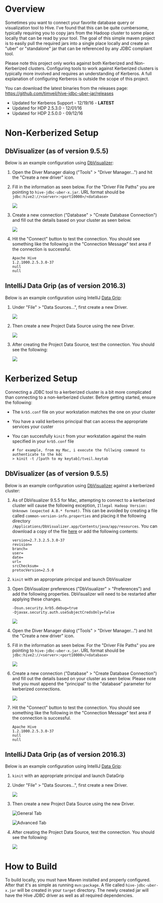 # Overview
Sometimes you want to connect your favorite database query or visualization tool to Hive. I've found that this can be quite cumbersome, typically requiring you to copy jars from the Hadoop cluster to some place locally that can be read by your tool. The goal of this simple maven project is to easily pull the required jars into a single place locally and create an "uber" or "standalone" jar that can be referenced by any JDBC compliant tool.

Please note this project only works against both Kerberized and Non-Kerberized clusters.  Configuring tools to work against Kerberized clusters is typically more involved and requires an understanding of Kerberos.  A full explanation of configuring Kerberos is outside the scope of this project.

You can download the latest binaries from the releases page:  https://github.com/timveil/hive-jdbc-uber-jar/releases

* Updated for Kerberos Support - 12/19/16 - __LATEST__
* Updated for HDP 2.5.3.0 - 12/01/16
* Updated for HDP 2.5.0.0 - 09/12/16

# Non-Kerberized Setup

## DbVisualizer (as of version 9.5.5)
Below is an example configuration using [DbVisualizer](http://www.dbvis.com/):

1. Open the Diver Manager dialog ("Tools" > "Driver Manager...") and hit the "Create a new driver" icon.

2. Fill in the information as seen below.  For the "Driver File Paths" you are pointing to `hive-jdbc-uber-x.jar`.  URL format should be `jdbc:hive2://<server>:<port10000>/<database>`

    ![](images/driver.png)

3. Create a new connection ("Database" > "Create Database Connection") and fill out the details based on your cluster as seen below.

    ![](images/connection.png)

4. Hit the "Connect" button to test the connection.  You should see something like the following in the "Connection Message" text area if the connection is successful.

    ```
    Apache Hive
    1.2.1000.2.5.3.0-37
    null
    null
    ```

## IntelliJ Data Grip (as of version 2016.3)
Below is an example configuration using IntelliJ [Data Grip](https://www.jetbrains.com/datagrip/):

1. Under "File" > "Data Sources...", first create a new Driver.

    ![](images/intellij-driver.png)

2. Then create a new Project Data Source using the new Driver.

    ![](images/intellij-connection.png)

3. After creating the Project Data Source, test the connection.  You should see the following:

    ![](images/intellij-connection-test.png)

# Kerberized Setup
Connecting a JDBC tool to a kerberized cluster is a bit more complicated than connecting to a non-kerberized cluster.  Before getting started, ensure the following:

* The `krb5.conf` file on your workstation matches the one on your cluster
* You have a valid kerberos principal that can access the appropriate services your custer
* You can succesfully `kinit` from your workstation against the realm specified in your `krb5.conf` file

    ```
    # for example, from my Mac, i execute the follwing command to authenticate to the kdc
    > kinit -t /[path to my keytab]/tveil.keytab
    ```

## DbVisualizer (as of version 9.5.5)
Below is an example configuration using [DbVisualizer](http://www.dbvis.com/) against a kerberized cluster:

1. As of DbVisualizer 9.5.5 for Mac, attempting to connect to a kerberized cluster will cause the following exception, `Illegal Hadoop Version: Unknown (expected A.B.* format)`.  This can be avoided by creating a file called `common-version-info.properties` and placing it the following directory `/Applications/DbVisualizer.app/Contents/java/app/resources`.  You can download a copy of the file [here](etc/common-version-info.properties) or add the following contents:

    ```
    version=2.7.3.2.5.3.0-37
    revision=
    branch=
    user=
    date=
    url=
    srcChecksum=
    protocVersion=2.5.0
    ```

2. `kinit` with an appropriate principal and launch DbVisualizer

4. Open DbVisualizer preferences ("DbVisualizer" > "Preferences") and add the following properties.  DbVisualizer will need to be restarted after applying these changes.

    ```
    -Dsun.security.krb5.debug=true
    -Djavax.security.auth.useSubjectCredsOnly=false
    ```

    ![](images/tool-properties.png)

3. Open the Diver Manager dialog ("Tools" > "Driver Manager...") and hit the "Create a new driver" icon.

4. Fill in the information as seen below.  For the "Driver File Paths" you are pointing to `hive-jdbc-uber-x.jar`.  URL format should be `jdbc:hive2://<server>:<port10000>/<database>`

    ![](images/driver.png)

5. Create a new connection ("Database" > "Create Database Connection") and fill out the details based on your cluster as seen below.  Please note that you must append the "principal" to the "database" parameter for kerberized connections.

    ![](images/secure-connection.png)

6. Hit the "Connect" button to test the connection.  You should see something like the following in the "Connection Message" text area if the connection is successful.

    ```
    Apache Hive
    1.2.1000.2.5.3.0-37
    null
    null
    ```

## IntelliJ Data Grip (as of version 2016.3)
Below is an example configuration using IntelliJ [Data Grip](https://www.jetbrains.com/datagrip/):

1. `kinit` with an appropriate principal and launch DataGrip

2. Under "File" > "Data Sources...", first create a new Driver.

    ![](images/intellij-driver.png)

3. Then create a new Project Data Source using the new Driver.

    ![General Tab](images/intellij-secure-connection-general.png)

    ![Advanced Tab](images/intellij-secure-connection-advanced.png)

4. After creating the Project Data Source, test the connection.  You should see the following:

    ![](images/intellij-connection-test.png)

# How to Build
To build locally, you must have Maven installed and properly configured.  After that it's as simple as running `mvn:package`.  A file called `hive-jdbc-uber-x.jar` will be created in your `target` directory.  The newly created jar will have the Hive JDBC driver as well as all required dependencies.
